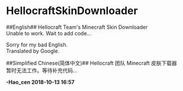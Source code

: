 # HellocraftSkinDownloader

##English##
Hellocraft Team's Minecraft Skin Downloader   
Unable to work. Wait to add code...   
  
Sorry for my bad English.  
Translated by Google.  
  
##Simplified Chinese(简体中文)##
Hellocraft 团队 Minecraft 皮肤下载器  
暂时无法工作。等待补充代码...  
  
  
**-Hao_cen 2018-10-13 16:57**
